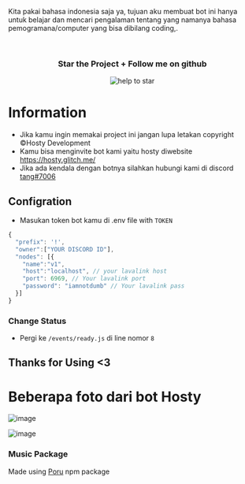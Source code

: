 Kita pakai bahasa indonesia saja ya, tujuan aku membuat bot ini hanya untuk belajar dan mencari pengalaman tentang yang namanya bahasa pemogramana/computer yang bisa dibilang coding,.
<div align="center">
  <br>

  <h3> Star the Project + Follow me on github </h3>

 <img src="https://cdn.discordapp.com/attachments/1180483105983827998/1183045176051105883/Proyek_Baru_3.png?ex=6586e7ad&is=657472ad&hm=5f622f64204dfa85240eed9055d12a13f3ffcd4f2c2afb6aea14138668fbcb1b&" alt="help to star">
 </div>
           

# Information

- Jika kamu ingin memakai project ini jangan lupa letakan copyright ©Hosty Development
- Kamu bisa menginvite bot kami yaitu hosty diwebsite https://hosty.glitch.me/
- Jika ada kendala dengan botnya silahkan hubungi kami di discord [tang#7006](https://discord.gg/We5ACwHzq8) 



## Configration

- Masukan token bot kamu di .env file with `TOKEN`
```js
{
  "prefix": '!',
  "owner":["YOUR DISCORD ID"],
  "nodes": [{
    "name":"v1",
    "host":"localhost", // your lavalink host
    "port": 6969, // Your lavalink port
    "password": "iamnotdumb" // Your lavalink pass
  }]
}
```
### Change Status
- Pergi ke `/events/ready.js` di line nomor `8`

## Thanks for Using <3 


# Beberapa foto dari bot Hosty

![image](https://media.discordapp.net/attachments/1055713142438637619/1057619339546738828/image.png)

![image](https://cdn.discordapp.com/attachments/1055713142438637619/1057619614969888828/image.png)


### Music Package
Made using [Poru](https://npmjs.com/poru) npm package
